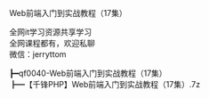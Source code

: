 Web前端入门到实战教程（17集）

全网it学习资源共享学习<br>全网课程都有，欢迎私聊<br>微信：jerryttom<br>

┣━qf0040-Web前端入门到实战教程（17集）<br> ┣━【千锋PHP】Web前端入门到实战教程（17集）.7z